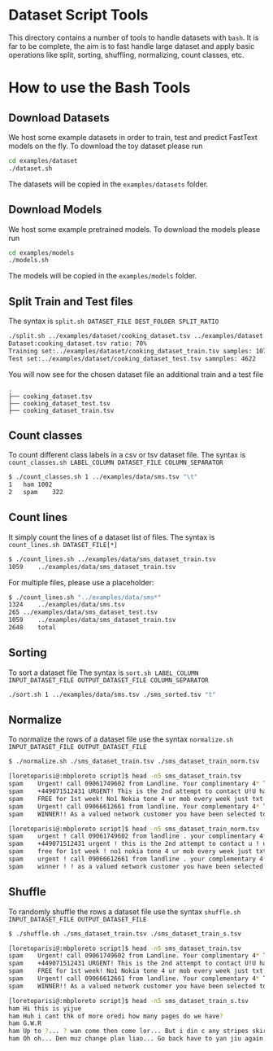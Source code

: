 # Dataset Script Tools
This directory contains a number of tools to handle datasets with `bash`. It is far to be complete, the aim is to fast handle large dataset and apply basic operations like split, sorting, shuffling, normalizing, count classes, etc. 


# How to use the Bash Tools
## Download Datasets
We host some example datasets in order to train, test and predict FastText models on the fly.
To download the toy dataset please run

```bash
cd examples/dataset
./dataset.sh
```

The datasets will be copied in the `examples/datasets` folder.

## Download Models
We host some example pretrained models. To download the models please run

```bash
cd examples/models
./models.sh
```

The models will be copied in the `examples/models` folder.


## Split Train and Test files
The syntax is `split.sh DATASET_FILE DEST_FOLDER SPLIT_RATIO`


```bash
./split.sh ../examples/dataset/cooking_dataset.tsv ../examples/dataset 70
Dataset:cooking_dataset.tsv ratio: 70%
Training set:../examples/dataset/cooking_dataset_train.tsv samples: 10782
Test set:../examples/dataset/cooking_dataset_test.tsv samnples: 4622
```

You will now see for the chosen dataset file an additional train and a test file
```
.
├── cooking_dataset.tsv
├── cooking_dataset_test.tsv
├── cooking_dataset_train.tsv
```

## Count classes
To count different class labels in a csv or tsv dataset file. 
The syntax is `count_classes.sh LABEL_COLUMN DATASET_FILE COLUMN_SEPARATOR`

```bash
$ ./count_classes.sh 1 ../examples/data/sms.tsv "\t"
1	ham	1002
2	spam	322
```

## Count lines
It simply count the lines of a dataset list of files.
The syntax is `count_lines.sh DATASET_FILE[*]`

```bash
$ ./count_lines.sh ../examples/data/sms_dataset_train.tsv 
1059	../examples/data/sms_dataset_train.tsv
```

For multiple files, please use a placeholder:

```bash
$ ./count_lines.sh "../examples/data/sms*"
1324	../examples/data/sms.tsv
265	../examples/data/sms_dataset_test.tsv
1059	../examples/data/sms_dataset_train.tsv
2648	total
```

## Sorting
To sort a dataset file
The syntax is `sort.sh LABEL_COLUMN INPUT_DATASET_FILE OUTPUT_DATASET_FILE COLUMN_SEPARATOR`

```bash
./sort.sh 1 ../examples/data/sms.tsv ./sms_sorted.tsv "t"
```

## Normalize
To normalize the rows of a dataset file use the syntax `normalize.sh INPUT_DATASET_FILE OUTPUT_DATASET_FILE`

```bash
$ ./normalize.sh ./sms_dataset_train.tsv ./sms_dataset_train_norm.tsv 

[loretoparisi@:mbploreto script]$ head -n5 sms_dataset_train.tsv 
spam	Urgent! call 09061749602 from Landline. Your complimentary 4* Tenerife Holiday or ?10
spam	+449071512431 URGENT! This is the 2nd attempt to contact U!U have WON ?1250 CALL 09071512433 b4 050703 T&CsBCM4235WC1N3XX. callcost 150ppm mobilesvary. max?7. 50
spam	FREE for 1st week! No1 Nokia tone 4 ur mob every week just txt NOKIA to 8007 Get txting and tell ur mates www.getzed.co.uk POBox 36504 W45WQ norm150p/tone 16+
spam	Urgent! call 09066612661 from landline. Your complementary 4* Tenerife Holiday or ?10
spam	WINNER!! As a valued network customer you have been selected to receivea ?900 prize reward! To claim call 09061701461. Claim code KL341. Valid 12 hours only.

[loretoparisi@:mbploreto script]$ head -n5 sms_dataset_train_norm.tsv 
spam	urgent ! call 09061749602 from landline . your complimentary 4* tenerife holiday or ?10
spam	+449071512431 urgent ! this is the 2nd attempt to contact u ! u have won ?1250 call 09071512433 b4 050703 t&csbcm4235wc1n3xx . callcost 150ppm mobilesvary . max?7 . 50
spam	free for 1st week ! no1 nokia tone 4 ur mob every week just txt nokia to 8007 get txting and tell ur mates www . getzed . co . uk pobox 36504 w45wq norm150p/tone 16+
spam	urgent ! call 09066612661 from landline . your complementary 4* tenerife holiday or ?10
spam	winner ! ! as a valued network customer you have been selected to receivea ?900 prize reward ! to claim call 09061701461 . claim code kl341 . valid 12 hours only . 
```


## Shuffle
To randomly shuffle the rows a dataset file use the syntax `shuffle.sh INPUT_DATASET_FILE OUTPUT_DATASET_FILE`

```bash
$ ./shuffle.sh ./sms_dataset_train.tsv ./sms_dataset_train_s.tsv

[loretoparisi@:mbploreto script]$ head -n5 sms_dataset_train.tsv 
spam	Urgent! call 09061749602 from Landline. Your complimentary 4* Tenerife Holiday or ?10
spam	+449071512431 URGENT! This is the 2nd attempt to contact U!U have WON ?1250 CALL 09071512433 b4 050703 T&CsBCM4235WC1N3XX. callcost 150ppm mobilesvary. max?7. 50
spam	FREE for 1st week! No1 Nokia tone 4 ur mob every week just txt NOKIA to 8007 Get txting and tell ur mates www.getzed.co.uk POBox 36504 W45WQ norm150p/tone 16+
spam	Urgent! call 09066612661 from landline. Your complementary 4* Tenerife Holiday or ?10
spam	WINNER!! As a valued network customer you have been selected to receivea ?900 prize reward! To claim call 09061701461. Claim code KL341. Valid 12 hours only.

[loretoparisi@:mbploreto script]$ head -n5 sms_dataset_train_s.tsv 
ham	Hi this is yijue
ham	Huh i cant thk of more oredi how many pages do we have?
ham	G.W.R
ham	Up to ?... ? wan come then come lor... But i din c any stripes skirt...
ham	Oh oh... Den muz change plan liao... Go back have to yan jiu again...
```
